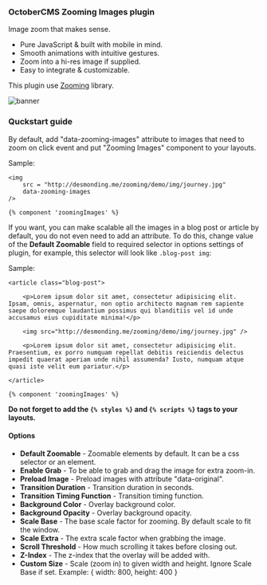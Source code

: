 ### OctoberCMS Zooming Images plugin

Image zoom that makes sense.

- Pure JavaScript & built with mobile in mind.
- Smooth animations with intuitive gestures.
- Zoom into a hi-res image if supplied.
- Easy to integrate & customizable.

This plugin use [Zooming](https://github.com/kingdido999/zooming) library.

![banner](https://cdn.rawgit.com/web2easy/OctoberCMS-Zooming-Images-Plugin/e2a461d7/assets/images/banner.png)

### Quckstart guide

By default, add "data-zooming-images" attribute to images that need to zoom on click event and put "Zooming Images" component to your layouts.

Sample:

~~~
<img
    src = "http://desmonding.me/zooming/demo/img/journey.jpg"
    data-zooming-images
/>

{% component 'zoomingImages' %}
~~~

If you want, you can make scalable all the images in a blog post or article by default, you do not even need to add an attribute. To do this, change value of the **Default Zoomable** field to required selector in options settings of plugin, for example, this selector will look like `.blog-post img`:

Sample:

~~~
<article class="blog-post">

    <p>Lorem ipsum dolor sit amet, consectetur adipisicing elit. Ipsam, omnis, aspernatur, non optio architecto magnam rem sapiente saepe doloremque laudantium possimus qui blanditiis vel id unde accusamus eius cupiditate minima!</p>

    <img src="http://desmonding.me/zooming/demo/img/journey.jpg" />

    <p>Lorem ipsum dolor sit amet, consectetur adipisicing elit. Praesentium, ex porro numquam repellat debitis reiciendis delectus impedit quaerat aperiam unde nihil assumenda? Iusto, numquam atque quasi iste velit eum pariatur.</p>

</article>

{% component 'zoomingImages' %}
~~~

**Do not forget to add the `{% styles %}` and `{% scripts %}` tags to your layouts.**

#### Options

- **Default Zoomable** - Zoomable elements by default. It can be a css selector or an element.
- **Enable Grab** - To be able to grab and drag the image for extra zoom-in.
- **Preload Image** - Preload images with attribute "data-original".
- **Transition Duration** - Transition duration in seconds.
- **Transition Timing Function** - Transition timing function.
- **Background Color** - Overlay background color.
- **Background Opacity** - Overlay background opacity.
- **Scale Base** - The base scale factor for zooming. By default scale to fit the window.
- **Scale Extra** - The extra scale factor when grabbing the image.
- **Scroll Threshold** - How much scrolling it takes before closing out.
- **Z-Index** - The z-index that the overlay will be added with.
- **Custom Size** - Scale (zoom in) to given width and height. Ignore Scale Base if set. Example: { width: 800, height: 400 }